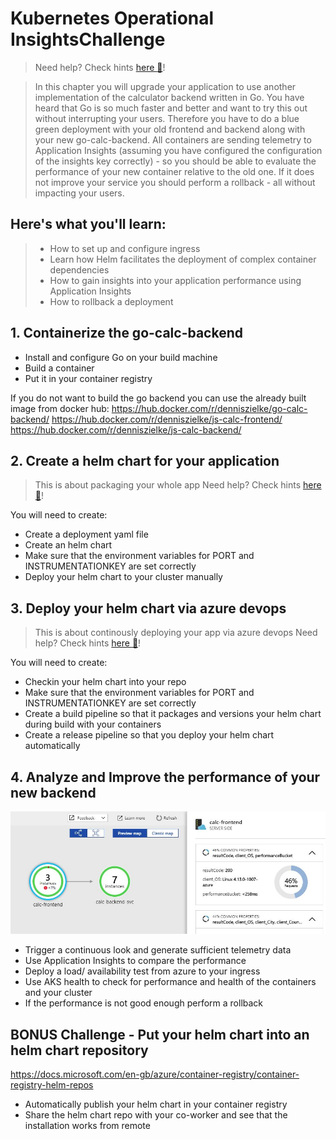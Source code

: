 # Kubernetes Operational InsightsChallenge
> Need help? Check hints [here :blue_book:](hints/k8sMulti.md)!

> In this chapter you will upgrade your application to use another implementation of the calculator backend written in Go. You have heard that Go is so much faster and better and want to try this out without interrupting your users. Therefore you have to do a blue green deployment with your old frontend and backend along with your new go-calc-backend. All containers are sending telemetry to Application Insights (assuming you have configured the configuration of the insights key correctly) - so you should be able to evaluate the performance of your new container relative to the old one. If it does not improve your service you should perform a rollback - all without impacting your users.

## Here's what you'll learn:
> - How to set up and configure ingress
> - Learn how Helm facilitates the deployment of complex container dependencies
> - How to gain insights into your application performance using Application Insights
> - How to rollback a deployment

## 1. Containerize the go-calc-backend
- Install and configure Go on your build machine
- Build a container
- Put it in your container registry

If you do not want to build the go backend you can use the already built image from docker hub:
https://hub.docker.com/r/denniszielke/go-calc-backend/
https://hub.docker.com/r/denniszielke/js-calc-frontend/
https://hub.docker.com/r/denniszielke/js-calc-backend/

## 2. Create a helm chart for your application
> This is about packaging your whole app
> Need help? Check hints [here :blue_book:](hints/helm.md)!

You will need to create:
- Create a deployment yaml file
- Create an helm chart
- Make sure that the environment variables for PORT and INSTRUMENTATIONKEY are set correctly
- Deploy your helm chart to your cluster manually

## 3. Deploy your helm chart via azure devops
> This is about continously deploying your app via azure devops
> Need help? Check hints [here :blue_book:](hints/azuredevops_helm.md)!

You will need to create:
- Checkin your helm chart into your repo
- Make sure that the environment variables for PORT and INSTRUMENTATIONKEY are set correctly
- Create a build pipeline so that it packages and versions your helm chart during build with your containers
- Create a release pipeline so that you deploy your helm chart automatically

## 4. Analyze and Improve the performance of your new backend
![](/img/appmap.jpg)
- Trigger a continuous look and generate sufficient telemetry data
- Use Application Insights to compare the performance
- Deploy a load/ availability test from azure to your ingress
- Use AKS health to check for performance and health of the containers and your cluster
- If the performance is not good enough perform a rollback

## BONUS Challenge - Put your helm chart into an helm chart repository
https://docs.microsoft.com/en-gb/azure/container-registry/container-registry-helm-repos
- Automatically publish your helm chart in your container registry
- Share the helm chart repo with your co-worker and see that the installation works from remote